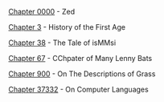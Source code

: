 [Chapter 0000](Chapter0000) - Zed

[Chapter 3](jonnygamer.github.io/Chapter3) - History of the First Age

[Chapter 38](jonnygamer.github.io/Chapter38) - The Tale of isMMsi

[Chapter 67](jonnygamer.github.io/Chapter67) - CChpater of Many Lenny Bats

[Chapter 900](jonnygamer.github.io/Chapter900) - On The Descriptions of Grass

[Chapter 37332](jonnygamer.github.io/Chapter37332) - On Computer Languages
